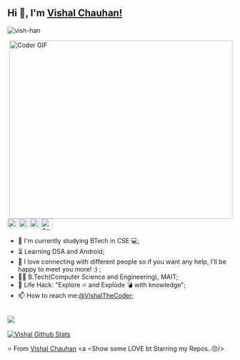 ## Hi 👋, I'm [Vishal Chauhan!](https://github.com/vish-han) 
 <p align="left"> <img src="https://komarev.com/ghpvc/?username=vish-han&label=Views&color=blue&style=plastic" alt="vish-han" /> </p>


<img align="right" src="https://media.giphy.com/media/SWoSkN6DxTszqIKEqv/giphy.gif" alt="Coder GIF" width="500" height="400">

 <a href="https://dev.to/">
  <img src="https://d2fltix0v2e0sb.cloudfront.net/dev-badge.svg" alt="Ankit's Dev" width="26"/>
</a>
<a href="https://twitter.com/VishaltheCoder">
  <img align="left" alt="Ankit Warbhe | Twitter" width="22px" src="https://cdn.jsdelivr.net/npm/simple-icons@v3/icons/twitter.svg" />
</a>
<a href="https://www.linkedin.com/in//">
  <img align="left" alt="Ankit's LinkdeIN" width="22px" src="https://cdn.jsdelivr.net/npm/simple-icons@v3/icons/linkedin.svg" />
</a>
<a href="https://www.instagram.com/vish.han/">
  <img align="left" alt="Ankit's Instagram" width="22px" src="https://cdn.jsdelivr.net/npm/simple-icons@v3/icons/instagram.svg" />
</a>





- :telescope: I'm currently studying BTech in CSE 💻;
- :hourglass_flowing_sand: Learning DSA and Android;
- 💬 I love connecting with different people so if you want any help, I'll be happy to meet you more! :) ;
- :man_technologist: B.Tech(Computer Science and Engineering), MAIT; 
- :dart: Life Hack: "Explore :fire: and Explode :bomb: with knowledge";
- 📫 How to reach me:[@VishalTheCoder](https://twitter.com/VishaltheCoder);




<br>
<a href="https://github.com/vish-han">
  <img align="center" src="https://github-readme-stats.vercel.app/api/top-langs/?username=vish-han&theme=dark">
</a>
<br><br>
<a href="https://github.com/vish-han">
 <img align="center" src="https://github-readme-stats.vercel.app/api?username=vish-han&show_icons=true&theme=dark&line_height=30" alt="Vishal Github Stats"/>
</a>

⭐️ From [Vishal Chauhan](https://github.com/vish-han)
<a ⭐️Show some LOVE bt Starring my Repos..😚/>
</a>
